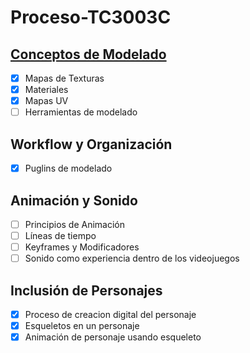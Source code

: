 # Proceso-TC3003C

## [Conceptos de Modelado](/Conceptos%20de%20Modelado)
- [x] Mapas de Texturas
- [x] Materiales
- [x] Mapas UV
- [ ] Herramientas de modelado

## Workflow y Organización
- [x] Puglins de modelado

## Animación y Sonido
- [ ] Principios de Animación
- [ ] Líneas de tiempo
- [ ] Keyframes y Modificadores
- [ ] Sonido como experiencia dentro de los videojuegos

## Inclusión de Personajes
- [x] Proceso de creacion digital del personaje
- [x] Esqueletos en un personaje
- [x] Animación de personaje usando esqueleto
